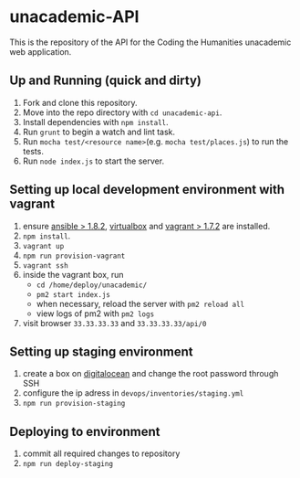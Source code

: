# unacademic-API

This is the repository of the API for the Coding the Humanities unacademic web application.

## Up and Running (quick and dirty)

1. Fork and clone this repository.
2. Move into the repo directory with `cd unacademic-api`.
3. Install dependencies with `npm install`.
4. Run `grunt` to begin a watch and lint task.
5. Run `mocha test/<resource name>`(e.g. `mocha test/places.js`)   to run the tests.
5. Run `node index.js` to start the server.

## Setting up local development environment with vagrant
1. ensure [ansible > 1.8.2](http://docs.ansible.com/intro_installation.html), [virtualbox](https://www.virtualbox.org/wiki/Downloads) and [vagrant > 1.7.2](https://www.vagrantup.com/downloads.html) are installed.
2. `npm install`.
3. `vagrant up`
4. `npm run provision-vagrant`
5. `vagrant ssh`
6. inside the vagrant box, run
    - `cd /home/deploy/unacademic/`
    - `pm2 start index.js`
    - when necessary, reload the server with `pm2 reload all`
    - view logs of pm2 with `pm2 logs`
7. visit browser `33.33.33.33` and `33.33.33.33/api/0`

## Setting up staging environment
1. create a box on [digitalocean](digitalocean.com) and change the root password through SSH
2. configure the ip adress in `devops/inventories/staging.yml`
3. `npm run provision-staging`

## Deploying to environment
1. commit all required changes to repository
2. `npm run deploy-staging`